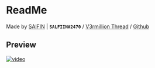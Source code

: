 # ReadMe
Made by [SAlFIN](https://v3rmillion.net/member.php?action=profile&uid=1335150) | **`SALFIIN#2470`** / [V3rmillion Thread](https://v3rmillion.net/showthread.php?pid=8225974#pid8225974) / [Github](https://github.com/slf0Dev/Ocerium_Project)

## Preview
[![video](https://img.youtube.com/vi/ZeOFJvqhyMs/0.jpg)](https://youtu.be/ZeOFJvqhyMs)
